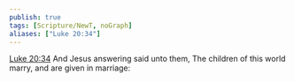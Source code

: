 ```yaml
---
publish: true
tags: [Scripture/NewT, noGraph]
aliases: ["Luke 20:34"]
---
```

[Luke 20:34](https://churchofjesuschrist.org/study/scriptures/nt/luke/20?lang=eng&id=p34#p34) And Jesus answering said unto them, The children of this world marry, and are given in marriage:
